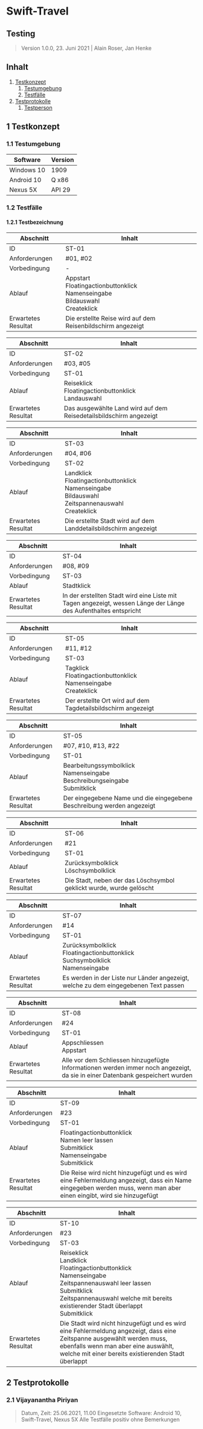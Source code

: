 # Swift-Travel

## Testing

> Version 1.0.0, 23. Juni 2021 | Alain Roser, Jan Henke

## Inhalt

1. [Testkonzept](#1-testkonzept)
    1. [Testumgebung](#11-testumgebung)
    2. [Testfälle](#12-testfälle)
2. [Testprotokolle](#2-testprotokolle)
    1. [Testperson](#21-Name-Testperson)


## 1 Testkonzept

### 1.1 Testumgebung

Software            |    Version
--------------------|-----------------------
Windows 10          |    1909
Android 10          |    Q x86
Nexus 5X            |    API 29

### 1.2 Testfälle

#### 1.2.1 Testbezeichnung

Abschnitt           |   Inhalt
--------------------|-----------------------
ID                  |   ST-01
Anforderungen       |   #01, #02
Vorbedingung        |   \-
Ablauf              |   Appstart <br> Floatingactionbuttonklick <br> Namenseingabe <br> Bildauswahl <br> Createklick
Erwartetes Resultat |	Die erstellte Reise wird auf dem Reisenbildschirm angezeigt

Abschnitt           |   Inhalt
--------------------|-----------------------
ID                  |   ST-02
Anforderungen       |   #03, #05
Vorbedingung        |   ST-01
Ablauf              |   Reiseklick <br> Floatingactionbuttonklick <br> Landauswahl
Erwartetes Resultat |	Das ausgewählte Land wird auf dem Reisedetailsbildschirm angezeigt

Abschnitt           |   Inhalt
--------------------|-----------------------
ID                  |   ST-03
Anforderungen       |   #04, #06
Vorbedingung        |   ST-02
Ablauf              |   Landklick <br> Floatingactionbuttonklick <br> Namenseingabe <br> Bildauswahl <br> Zeitspannenauswahl <br> Createklick
Erwartetes Resultat |	Die erstellte Stadt wird auf dem Landdetailsbildschirm angezeigt

Abschnitt           |   Inhalt
--------------------|-----------------------
ID                  |   ST-04
Anforderungen       |   #08, #09
Vorbedingung        |   ST-03
Ablauf              |   Stadtklick
Erwartetes Resultat |	In der erstellten Stadt wird eine Liste mit Tagen angezeigt, wessen Länge der Länge des Aufenthaltes entspricht

Abschnitt           |   Inhalt
--------------------|-----------------------
ID                  |   ST-05
Anforderungen       |   #11, #12
Vorbedingung        |   ST-03
Ablauf              |   Tagklick <br> Floatingactionbuttonklick <br> Namenseingabe <br> Createklick
Erwartetes Resultat |	Der erstellte Ort wird auf dem Tagdetailsbildschirm angezeigt

Abschnitt           |   Inhalt
--------------------|-----------------------
ID                  |   ST-05
Anforderungen       |   #07, #10, #13, #22
Vorbedingung        |   ST-01
Ablauf              |   Bearbeitungssymbolklick <br> Namenseingabe <br> Beschreibungseingabe <br> Submitklick
Erwartetes Resultat |	Der eingegebene Name und die eingegebene Beschreibung werden angezeigt

Abschnitt           |   Inhalt
--------------------|-----------------------
ID                  |   ST-06
Anforderungen       |   #21
Vorbedingung        |   ST-01
Ablauf              |   Zurücksymbolklick <br> Löschsymbolklick
Erwartetes Resultat |	Die Stadt, neben der das Löschsymbol geklickt wurde, wurde gelöscht

Abschnitt           |   Inhalt
--------------------|-----------------------
ID                  |   ST-07
Anforderungen       |   #14
Vorbedingung        |   ST-01
Ablauf              |   Zurücksymbolklick <br> Floatingactionbuttonklick <br> Suchsymbolklick <br> Namenseingabe
Erwartetes Resultat |	Es werden in der Liste nur Länder angezeigt, welche zu dem eingegebenen Text passen

Abschnitt           |   Inhalt
--------------------|-----------------------
ID                  |   ST-08
Anforderungen       |   #24
Vorbedingung        |   ST-01
Ablauf              |   Appschliessen <br> Appstart
Erwartetes Resultat |	Alle vor dem Schliessen hinzugefügte Informationen werden immer noch angezeigt, da sie in einer Datenbank gespeichert wurden 

Abschnitt           |   Inhalt
--------------------|-----------------------
ID                  |   ST-09
Anforderungen       |   #23
Vorbedingung        |   ST-01
Ablauf              |   Floatingactionbuttonklick <br> Namen leer lassen <br> Submitklick <br> Namenseingabe <br> Submitklick
Erwartetes Resultat |	Die Reise wird nicht hinzugefügt und es wird eine Fehlermeldung angezeigt, dass ein Name eingegeben werden muss, wenn man aber einen eingibt, wird sie hinzugefügt

Abschnitt           |   Inhalt
--------------------|-----------------------
ID                  |   ST-10
Anforderungen       |   #23
Vorbedingung        |   ST-03
Ablauf              |   Reiseklick <br> Landklick <br> Floatingactionbuttonklick <br> Namenseingabe <br> Zeitspannenauswahl leer lassen <br> Submitklick <br> Zeitspannenauswahl welche mit bereits existierender Stadt überlappt<br> Submitklick
Erwartetes Resultat |	Die Stadt wird nicht hinzugefügt und es wird eine Fehlermeldung angezeigt, dass eine Zeitspanne ausgewählt werden muss, ebenfalls wenn man aber eine auswählt, welche mit einer bereits existierenden Stadt überlappt

## 2 Testprotokolle

### 2.1 Vijayanantha Piriyan

> Datum, Zeit: 25.06.2021, 11.00
> Eingesetzte Software: Android 10, Swift-Travel, Nexus 5X
> Alle Testfälle positiv ohne Bemerkungen